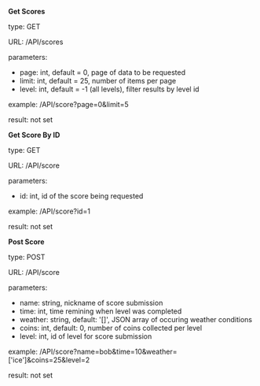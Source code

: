 **Get Scores** 

type: GET 

URL: /API/scores 

parameters:
 - page: int, default = 0, page of data to be requested
 - limit: int, default = 25, number of items per page
 - level: int, default = -1 (all levels), filter results by level id
 
  
 example: /API/score?page=0&limit=5 
 
 result: not set
 
 **Get Score By ID** 

type: GET 

URL: /API/score

parameters:
 - id: int, id of the score being requested 

  
 example: /API/score?id=1
 
 result: not set 
 
   **Post Score** 

type: POST 

URL: /API/score 

parameters:
 - name: string, nickname of score submission
 - time: int, time remining when level was completed
 - weather: string, default: '[]', JSON array of occuring weather conditions
 - coins: int, default: 0, number of coins collected per level
 - level: int, id of level for score submission

  
 example: /API/score?name=bob&time=10&weather=['ice']&coins=25&level=2
 
 result: not set